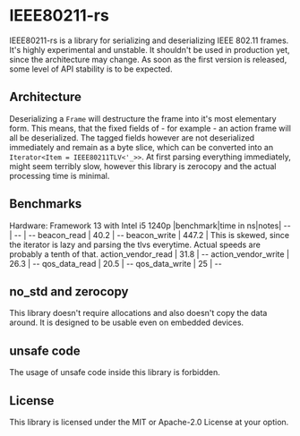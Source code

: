 # IEEE80211-rs
IEEE80211-rs is a library for serializing and deserializing IEEE 802.11 frames. It's highly experimental and unstable. It shouldn't be used in production yet, since the architecture may change.
As soon as the first version is released, some level of API stability is to be expected.

## Architecture
Deserializing a `Frame` will destructure the frame into it's most elementary form. This means, that the fixed fields of - for example - an action frame will all be deserialized. The tagged fields however are not deserialized immediately and remain as a byte slice, which can be converted into an `Iterator<Item = IEEE80211TLV<'_>>`. At first parsing everything immediately, might seem terribly slow, however this library is zerocopy and the actual processing time is minimal.

## Benchmarks
Hardware: Framework 13 with Intel i5 1240p
|benchmark|time in ns|notes|
-- | -- | --
beacon_read | 40.2 | --
beacon_write | 447.2 | This is skewed, since the iterator is lazy and parsing the tlvs everytime. Actual speeds are probably a tenth of that.
action_vendor_read | 31.8 | --
action_vendor_write | 26.3 | --
qos_data_read | 20.5 | --
qos_data_write | 25 | --


## no_std and zerocopy
This library doesn't require allocations and also doesn't copy the data around. It is designed to be usable even on embedded devices.

## unsafe code
The usage of unsafe code inside this library is forbidden.

## License
This library is licensed under the MIT or Apache-2.0 License at your option. 
